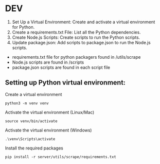 # DEV
1. Set Up a Virtual Environment: Create and activate a virtual environment for Python.
2. Create a requirements.txt File: List all the Python dependencies.
3. Create Node.js Scripts: Create scripts to run the Python scripts.
4. Update package.json: Add scripts to package.json to run the Node.js scripts.

- requirements.txt file for python packagers found in /utils/scrape
- Node.js scripts are found in /scripts
- package.json scripts are found in each script file

## Setting up Python virtual environment:
Create a virtual environment
```
python3 -m venv venv
```

Activate the virtual environment (Linux/Mac)
```
source venv/bin/activate
```

Activate the virtual environment (Windows)
```
.\venv\Scripts\activate
```

Install the required packages
```
pip install -r server/utils/scrape/requirements.txt

```